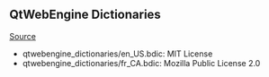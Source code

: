 ## QtWebEngine Dictionaries
[Source](https://tw3.gitlab.io/qtwebenginedictionaries/)
 - qtwebengine_dictionaries/en_US.bdic: MIT License
 - qtwebengine_dictionaries/fr_CA.bdic: Mozilla Public License 2.0